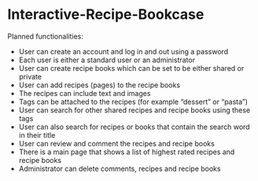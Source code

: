 # Interactive-Recipe-Bookcase

Planned functionalities:  

- User can create an account and log in and out using a password 
- Each user is either a standard user or an administrator  
- User can create recipe books which can be set to be either shared or private 
- User can add recipes (pages) to the recipe books 
- The recipes can include text and images 
- Tags can be attached to the recipes (for example “dessert” or “pasta”) 
- User can search for other shared recipes and recipe books using these tags  
- User can also search for recipes or books that contain the search word in their title  
- User can review and comment the recipes and recipe books 
- There is a main page that shows a list of highest rated recipes and recipe books  
- Administrator can delete comments, recipes and recipe books  
